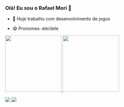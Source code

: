 ### Olá! Eu sou o Rafael Mori 👋

- 🔭 Hoje trabalho com desenvolvimento de jogos

- 😄 Pronomes: ele/dele

<div>
  <a href="https://github.com/hajimemori">
  <img height="180em" src="https://github-readme-stats.vercel.app/api?username=hajimemori&show_icons=true&theme=dark&include_all_commits=true&count_private=true"/>
  <img height="180em" src="https://github-readme-stats.vercel.app/api/top-langs/?username=hajimemori&layout=compact&langs_count=7&theme=dark"/>
</div>

  <div> 
 
  <a href = "mailto:hajimemori97@gmail.com"><img src="https://img.shields.io/badge/-Gmail-%23333?style=for-the-badge&logo=gmail&logoColor=white" target="_blank"></a>
  <a href="https://www.linkedin.com/in/rafael-hajime-mori-80b214181/" target="_blank"><img src="https://img.shields.io/badge/-LinkedIn-%230077B5?style=for-the-badge&logo=linkedin&logoColor=white" target="_blank"></a> 
 
</div>
  
